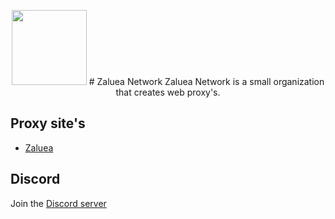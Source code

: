<p align="center">
<img width="120px" src="https://github.com/TheIcy/Zaluea/blob/main/Site/images/logo.png?raw=true">
# Zaluea Network
Zaluea Network is a small organization that creates web proxy's.

## Proxy site's
- [Zaluea](zaluea-proxy-official.herokuapp.com)

## Discord
Join the [Discord server](https://discord.gg/dE7puEgwap)
</p>
